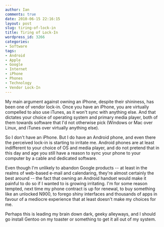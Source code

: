 ```yaml
---
author: Ian
comments: true
date: 2010-06-15 22:16:15
layout: post
slug: tiring-of-lock-in
title: Tiring of Lock-In
wordpress_id: 3266
categories:
- Software
tags:
- Android
- Apple
- Google
- Internet
- iPhone
- Phones
- Technology
- Vendor Lock-In
---
```


My main argument against owning an iPhone, despite their shininess, has been one of vendor lock-in.  Once you have an iPhone, you are virtually compelled to also use iTunes, as it won't sync with anything else.  And that dictates your choice of operating system and primary media player, both of them towards software that I'd not otherwise pick (Windows or Mac over Linux, and iTunes over virtually anything else).

So I don't have an iPhone.  But I do have an Android phone, and even there the perceived lock-in is starting to irritate me.  Android phones are at least indifferent to your choice of OS and media player, and do not pretend that in this day and age you still have a reason to sync your phone to your computer by a cable and dedicated software.

Even though I'm unlikely to abandon Google products -- at least in the realms of web-based e-mail and calendaring, they're almost certainly the best around -- the fact that owning an Android handset would make it painful to do so if I wanted to is growing irritating.  I'm for some reason tempted, next time my phone contract is up for renewal, to buy something like an unlocked N900, to forego shiny interfaces and thousands of apps in favour of a mediocre experience that at least doesn't make my choices for me.

Perhaps this is leading my brain down dark, geeky alleyways, and I should go install Gentoo on my toaster or something to get it all out of my system.
